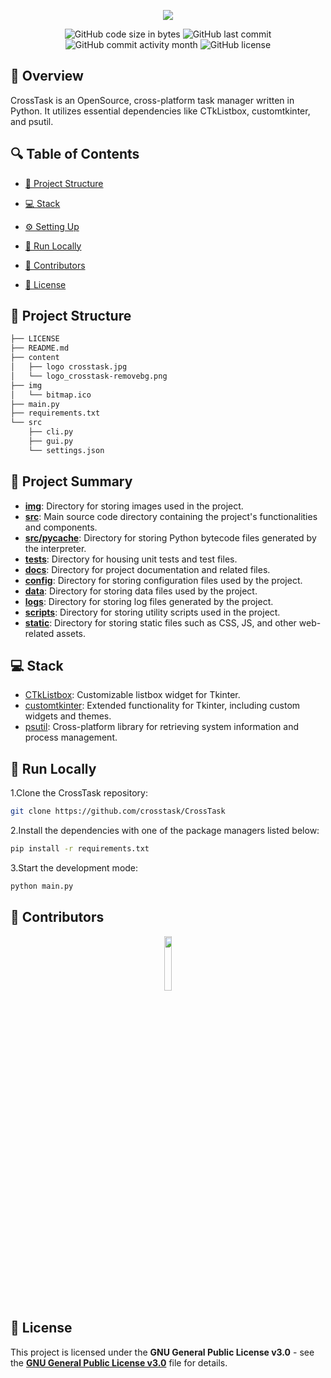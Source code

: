 <p align="center">
  <img src="https://raw.githubusercontent.com/crosstask/CrossTask/main/content/logo_crosstask-removebg.png">
</p>

<p align="center">
  <img src="https://img.shields.io/github/languages/code-size/crosstask/CrossTask" alt="GitHub code size in bytes" />
  <img src="https://img.shields.io/github/last-commit/crosstask/CrossTask" alt="GitHub last commit" />
  <img src="https://img.shields.io/github/commit-activity/m/crosstask/CrossTask" alt="GitHub commit activity month" />
  <img src="https://img.shields.io/github/license/crosstask/CrossTask" alt="GitHub license" />
</p>



## 📌 Overview

CrossTask is an OpenSource, cross-platform task manager written in Python. It utilizes essential dependencies like CTkListbox, customtkinter, and psutil.

## 🔍 Table of Contents

- [📁 Project Structure](#project-structure)

- [💻 Stack](#stack)

- [⚙️ Setting Up](#setting-up)

- [🚀 Run Locally](#run-locally)

- [🙌 Contributors](#contributors)

- [📄 License](#license)

## 📁 Project Structure

```bash
├── LICENSE
├── README.md
├── content
│   ├── logo crosstask.jpg
│   └── logo_crosstask-removebg.png
├── img
│   └── bitmap.ico
├── main.py
├── requirements.txt
└── src
    ├── cli.py
    ├── gui.py
    └── settings.json
```

## 📝 Project Summary

- [**img**](img): Directory for storing images used in the project.
- [**src**](src): Main source code directory containing the project's functionalities and components.
- [**src/pycache**](src/__pycache__): Directory for storing Python bytecode files generated by the interpreter.
- [**tests**](tests): Directory for housing unit tests and test files.
- [**docs**](docs): Directory for project documentation and related files.
- [**config**](config): Directory for storing configuration files used by the project.
- [**data**](data): Directory for storing data files used by the project.
- [**logs**](logs): Directory for storing log files generated by the project.
- [**scripts**](scripts): Directory for storing utility scripts used in the project.
- [**static**](static): Directory for storing static files such as CSS, JS, and other web-related assets.

## 💻 Stack

- [CTkListbox](https://github.com/ctklib/ctklib): Customizable listbox widget for Tkinter.
- [customtkinter](https://pypi.org/project/customtkinter/): Extended functionality for Tkinter, including custom widgets and themes.
- [psutil](https://github.com/giampaolo/psutil): Cross-platform library for retrieving system information and process management.

## 🚀 Run Locally

1.Clone the CrossTask repository:

```sh
git clone https://github.com/crosstask/CrossTask
```

2.Install the dependencies with one of the package managers listed below:

```bash
pip install -r requirements.txt
```

3.Start the development mode:

```bash
python main.py
```

## 🙌 Contributors

<p align="center">
<a href="https://github.com/crosstask/CrossTask/graphs/contributors" target="_blank">
<img src="https://contrib.rocks/image?repo=crosstask/CrossTask" width="15%" alt="" />
</a>
</p>

## 📄 License

This project is licensed under the **GNU General Public License v3.0** - see the [**GNU General Public License v3.0**](https://github.com/crosstask/CrossTask/blob/main/LICENSE) file for details.
